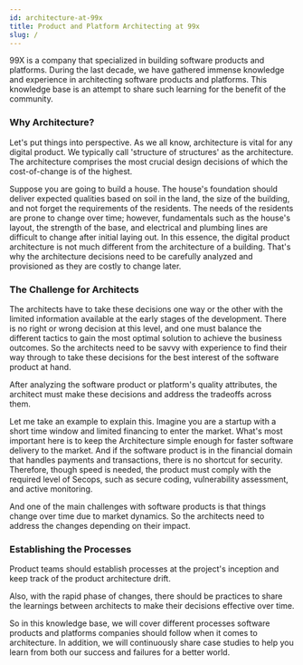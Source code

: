```yaml
---
id: architecture-at-99x
title: Product and Platform Architecting at 99x
slug: /
---
```


99X is a company that specialized in building software products and platforms. During the last decade, we have gathered immense knowledge and experience in architecting software products and platforms. This knowledge base is an attempt to share such learning for the benefit of the community.

 

### Why Architecture?
Let's put things into perspective. As we all know, architecture is vital for any digital product. We typically call 'structure of structures' as the architecture. The architecture comprises the most crucial design decisions of which the cost-of-change is of the highest.

 

Suppose you are going to build a house. The house's foundation should deliver expected qualities based on soil in the land, the size of the building, and not forget the requirements of the residents. The needs of the residents are prone to change over time; however, fundamentals such as the house's layout, the strength of the base, and electrical and plumbing lines are difficult to change after initial laying out. In this essence, the digital product architecture is not much different from the architecture of a building. That's why the architecture decisions need to be carefully analyzed and provisioned as they are costly to change later.

 

### The Challenge for Architects
The architects have to take these decisions one way or the other with the limited information available at the early stages of the development. There is no right or wrong decision at this level, and one must balance the different tactics to gain the most optimal solution to achieve the business outcomes. So the architects need to be savvy with experience to find their way through to take these decisions for the best interest of the software product at hand.

 

After analyzing the software product or platform's quality attributes, the architect must make these decisions and address the tradeoffs across them.

 

Let me take an example to explain this. Imagine you are a startup with a short time window and limited financing to enter the market. What's most important here is to keep the Architecture simple enough for faster software delivery to the market. And if the software product is in the financial domain that handles payments and transactions, there is no shortcut for security. Therefore, though speed is needed, the product must comply with the required level of Secops, such as secure coding, vulnerability assessment, and active monitoring.

 

And one of the main challenges with software products is that things change over time due to market dynamics. So the architects need to address the changes depending on their impact.

 

### Establishing the Processes
Product teams should establish processes at the project's inception and keep track of the product architecture drift.

 

Also, with the rapid phase of changes, there should be practices to share the learnings between architects to make their decisions effective over time.

 

So in this knowledge base, we will cover different processes software products and platforms companies should follow when it comes to architecture. In addition, we will continuously share case studies to help you learn from both our success and failures for a better world.
